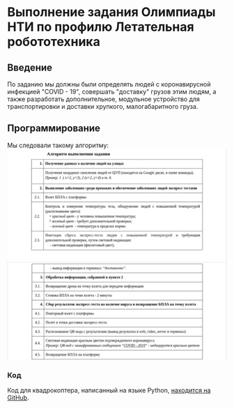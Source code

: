 # Выполнение задания Олимпиады НТИ по профилю Летательная робототехника
## Введение
По заданию мы должны были определять людей с коронавирусной инфекцией "COVID - 19", совершать "доставку" грузов этим людям, а также разработать дополнительное, модульное устройство для транспортировки и доставки хрупкого, малогабаритного груза.

## Программирование
Мы следовали такому алгоритму:
<img src="assets/algorithm_1.png">
<img src="assets/algorithm_2.png">
### Код
Код для квадрокоптера, написанный на языке Python, [находится на GitHub]("main_with_comments.py").
